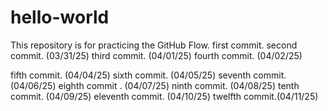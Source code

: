 # hello-world
This repository is for practicing the GitHub Flow.
first commit.
second commit. (03/31/25)
third commit. (04/01/25)
fourth commit. (04/02/25)

fifth commit. (04/04/25)
sixth commit. (04/05/25)
seventh commit. (04/06/25)
eighth commit . (04/07/25)
ninth commit. (04/08/25)
tenth commit. (04/09/25)
eleventh commit. (04/10/25)
twelfth commit.(04/11/25)
